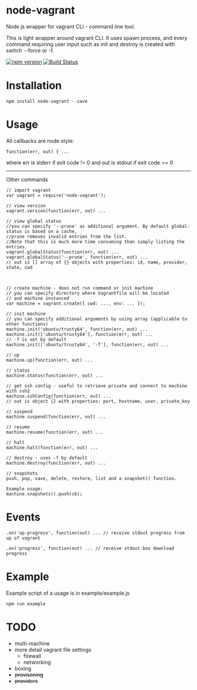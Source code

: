 # node-vagrant
Node js wrapper for vagrant CLI - command line tool.

This is light wrapper around vagrant CLI.
It uses spawn process, and every command requiring user input
such as init and destroy is created with switch --force or -f.

[![npm version](https://badge.fury.io/js/node-vagrant.svg)](https://badge.fury.io/js/node-vagrant)
[![Build Status](https://travis-ci.org/edin-m/node-vagrant.svg?branch=master)](https://travis-ci.org/edin-m/node-vagrant)

Installation
===

```
npm install node-vagrant --save
```

Usage
===

All callbacks are node style:
```
function(err, out) { ...
```
where err is stderr if exit code != 0 and out is stdout if exit code == 0
___
Other commands
```
// import vagrant
var vagrant = require('node-vagrant');

// view version
vagrant.version(function(err, out) ...

// view global status
//you can specify '--prune' as additional argument. By default global-status is based on a cache, 
//prune removes invalid entries from the list. 
//Note that this is much more time consuming than simply listing the entries.
vagrant.globalStatus(function(err, out) ...
vagrant.globalStatus('--prune', function(err, out) ...
// out is [] array of {} objects with properties: id, name, provider, state, cwd



// create machine - does not run command or init machine
// you can specify directory where Vagrantfile will be located
// and machine instanced
var machine = vagrant.create({ cwd: ..., env: ... });

// init machine
// you can specify additional arguments by using array (applicable to other functions)
machine.init('ubuntu/trusty64', function(err, out) ...
machine.init(['ubuntu/trusty64'], function(err, out) ...
// -f is set by default
machine.init(['ubuntu/trusty64', '-f'], function(err, out) ...

// up
machine.up(function(err, out) ...

// status
machine.status(function(err, out) ...

// get ssh config - useful to retrieve private and connect to machine with ssh2
machine.sshConfig(function(err, out) ...
// out is object {} with properties: port, hostname, user, private_key

// suspend
machine.suspend(function(err, out) ...

// resume
machine.resume(function(err, out) ...

// halt
machine.halt(function(err, out) ...

// destroy - uses -f by default
machine.destroy(function(err, out) ...

// snapshots
push, pop, save, delete, restore, list and a snapshot() function.

Example usage: 
machine.snapshots().push(cb);

```

Events
===
```
.on('up-progress', function(out) ... // receive stdout progress from up of vagrant

.on('progress', function(out) ... // receive stdout box download progress
```

Example
===

Example script of a usage is in example/example.js

```
npm run example
```

TODO
===
- multi-machine
- more detail vagrant file settings
    - firewall
    - networking
- boxing
- ~~provisoning~~
- ~~providers~~
